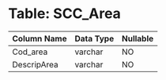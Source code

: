 # Table: SCC_Area

| Column Name | Data Type | Nullable |
|-------------|-----------|----------|
| Cod_area | varchar | NO |
| DescripArea | varchar | NO |

